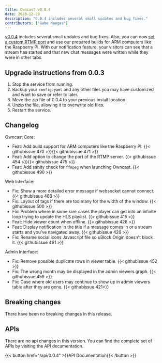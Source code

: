 ```yaml
---
title: Owncast v0.0.4
date: 2020-12-29
description: "0.0.4 includes several small updates and bug fixes."
contributors: ["Gabe Kangas"]
---
```


[v0.0.4](https://github.com/owncast/owncast/milestone/7?closed=1) includes several small updates and bug fixes. 
Also, you can now [set a custom RTMP port](/docs/configuration/#custom-ports) and use our prepared builds for ARM computers like the Raspberry PI.
With our notification feature, your visitors can see that a stream has started and that new chat messages were written while they were in other tabs.

## Upgrade instructions from 0.0.3

1. Stop the service from running.
1. Backup your `config.yaml` and any other files you may have customized and want to save or refer to later.
1. Move the zip file of 0.0.4 to your previous install location.
1. Unzip the file, allowing it to overwrite old files.
1. Restart the service.


## Changelog

Owncast Core:
* Feat: Add build support for ARM computers like the Raspberry PI. {{< githubissue 470 >}}{{< githubissue 471 >}}
* Feat: Add option to change the port of the RTMP server. {{< githubissue 454 >}}{{< githubissue 475 >}}
* Feat: Add sanity check for `ffmpeg` when launching Owncast. {{< githubissue 490 >}}

Web Interface:
* Fix: Show a more detailed error message if websocket cannot connect. {{< githubissue 468 >}}
* Fix: Layout of tags if there are too many for the width of the window. {{< githubissue 500 >}}
* Fix: Problem where in some rare cases the player can get into an infinite loop trying to update the HLS playlist. {{< githubissue 415 >}}
* Feat: Hide viewer count when offline. {{< githubissue 428 >}}
* Feat: Display notification in the title if a message comes in or a stream starts and you've navigated away.  {{< githubissue 426 >}}
* Fix: Rename social icons Javascript file so uBlock Origin doesn't block it. {{< githubissue 491 >}}

Admin Interface:
* Fix: Remove possible duplicate rows in viewer table. {{< githubissue 452 >}}
* Fix: The wrong month may be displayed in the admin viewers graph. {{< githubissue 459 >}}
* Fix: Case where old users may continue to show up in admin viewers table after they are gone. {{< githubissue 421>}}

## Breaking changes

There have been no breaking changes in this release.


## APIs

There are no api changes in this version. You can find the complete set of APIs by visiting the API documentation.

{{< button href="/api/0.0.4" >}}API Documentation{{< /button >}}
